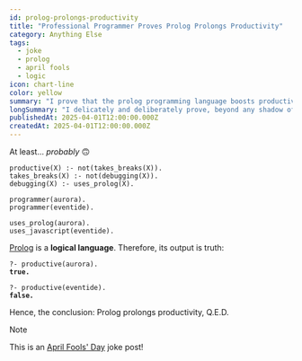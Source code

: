 ```yaml
---
id: prolog-prolongs-productivity
title: "Professional Programmer Proves Prolog Prolongs Productivity"
category: Anything Else
tags:
  - joke
  - prolog
  - april fools
  - logic
icon: chart-line
color: yellow
summary: "I prove that the prolog programming language boosts productivity by over 5σ."
longSummary: "I delicately and deliberately prove, beyond any shadow of a doubt, that the prolog programming language boosts productivity by over 5σ."
publishedAt: 2025-04-01T12:00:00.000Z
createdAt: 2025-04-01T12:00:00.000Z
---
```


At least... _probably_ 🙃

<pre><code class="hljs hljs-prolog"><span class="hljs-tag">productive</span>(X) :- <span class="hljs-keyword">not</span>(<span class="hljs-tag">takes_breaks</span>(X)).
<span class="hljs-tag">takes_breaks</span>(X) :- <span class="hljs-keyword">not</span>(<span class="hljs-tag">debugging</span>(X)).
<span class="hljs-tag">debugging</span>(X) :- <span class="hljs-tag">uses_prolog</span>(X).

<span class="hljs-tag">programmer</span>(aurora).
<span class="hljs-tag">programmer</span>(eventide).

<span class="hljs-tag">uses_prolog</span>(aurora).
<span class="hljs-tag">uses_javascript</span>(eventide).</code></pre>


[Prolog](https://en.wikipedia.org/wiki/Prolog) is a **logical language**. Therefore, its output is truth:

<pre><code class="hljs hljs-prolog"><span class="hljs-comment">?-</span> <span class="hljs-tag">productive</span>(aurora).
<strong>true.</strong>

<span class="hljs-comment">?-</span> <span class="hljs-tag">productive</span>(eventide).
<strong>false.</strong>
</code></pre>

Hence, the conclusion: Prolog prolongs productivity, Q.E.D.

> [!NOTE]
> This is an [April Fools' Day](https://en.wikipedia.org/wiki/April_Fools%27_Day) joke post!
